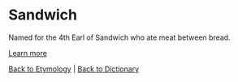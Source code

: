 # Sandwich

Named for the 4th Earl of Sandwich who ate meat between bread.

[Learn more](https://en.wiktionary.org/wiki/sandwich)

[Back to Etymology](Etymology.md) | [Back to Dictionary](../dictionary.md)

